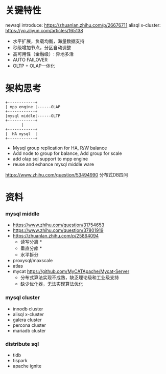 
# 关键特性

newsql introduce: https://zhuanlan.zhihu.com/p/26676711
alisql x-cluster: https://yq.aliyun.com/articles/165138

- 水平扩展，负载均衡，海量数据支持
- 秒级增加节点，分区自动调整
- 高可用性（金融级）: 异地多活
- AUTO FAILOVER
- OLTP + OLAP一体化

# 架构思考

```
+------------+
| mpp engine |------OLAP
+------------+
|mysql middle|------OLTP
+------------+
       |
+------------+
|  HA mysql  |
+------------+
```

- Mysql group replication for HA, R/W balance
- Add node to group for balance, Add group for scale
- add olap sql support to mpp engine
- reuse and exhance mysql middle ware

https://www.zhihu.com/question/53494990 分布式DB四问

# 资料

### mysql middle

- https://www.zhihu.com/question/31754653
- https://www.zhihu.com/question/37801919
- https://zhuanlan.zhihu.com/p/25864094
  - 读写分离 *
  - 垂直分库 *
  - 水平拆分
- proxysql/maxscale
- atlas
- mycat https://github.com/MyCATApache/Mycat-Server
  - 分布式算法实现不成熟，缺乏理论级和工业级支持
  - 缺少优化器，无法实现算法优化

### mysql cluster

- innodb cluster
- alisql x-cluster
- galera cluster
- percona cluster
- mariadb cluster

### distribute sql

- tidb
- tispark
- apache ignite
